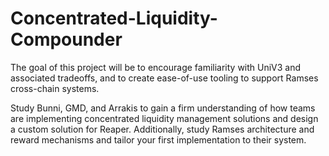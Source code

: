 # Concentrated-Liquidity-Compounder

The goal of this project will be to encourage familiarity with UniV3 and associated tradeoffs, and to create ease-of-use tooling to support Ramses cross-chain systems.

Study Bunni, GMD, and Arrakis to gain a firm understanding of how teams are implementing concentrated liquidity management solutions and design a custom solution for Reaper. Additionally, study Ramses architecture and reward mechanisms and tailor your first implementation to their system.
